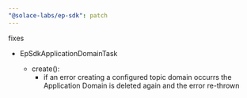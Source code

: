 ```yaml
---
"@solace-labs/ep-sdk": patch
---
```


fixes

- EpSdkApplicationDomainTask

  - create():
    - if an error creating a configured topic domain occurrs the Application Domain is deleted again and the error re-thrown
